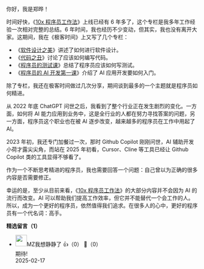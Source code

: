 你好，我是郑晔！

时间好快，《[10x 程序员工作法](https://time.geekbang.org/column/intro/100022301)》上线已经有 6 年多了，这个专栏是我多年工作经验一次相对完整的总结。6 年时间，我也经历不少变动，但其实，我也没有离开大家。这期间，我在《极客时间》上又写了几个专栏：

- 《[软件设计之美](https://time.geekbang.org/column/intro/100052601)》讲述了如何进行软件设计。
- 《[代码之丑](https://time.geekbang.org/column/intro/100068401)》讨论了应该如何编写代码。
- 《[程序员的测试课](https://time.geekbang.org/column/intro/100085101)》总结了程序员应该如何写测试。
- 《[程序员的 AI 开发第一课](https://time.geekbang.org/column/intro/100839101)》介绍了 AI 应用开发要如何入门。

除了专栏，我还在极客时间做过几次分享，期间谈到最多的一个主题就是程序员如何精进。

从 2022 年底 ChatGPT 问世之后，我看到了整个行业正在发生剧烈的变化。一方面，如何将 AI 能力应用到业务中，这是全行业的人都在努力寻找答案的问题，另一方面，程序员这个职业也在被 AI 逐步改变，越来越多的程序员在工作中用起了 AI。

2023 年初，我还专门加餐过一次，那时 Github Copilot 刚刚问世，AI 辅助开发小荷才露尖尖角，而站在 2025 年初看，Cursor、Cline 等工具已经让 Github Copilot 类的工具显得不够看了。

作为一个不断思考精进的程序员，我也需要回答一个问题：自己曾以为正确的很多内容是否需要修正。

幸运的是，至少从目前来看，《[10x 程序员工作法](https://time.geekbang.org/column/intro/100022301)》的大部分内容并不会因为 AI 的流行而改变。AI 可以帮助我们提高工作效率，但它并不能替代一个会工作的人。所以，成为一个更好的程序员，依然值得我们追求。在很多人的心中，更好的程序员有一个代名词：高手。
<div><strong>精选留言（1）</strong></div><ul>
<li><img src="https://static001.geekbang.org/account/avatar/00/13/09/97/b58b8d4d.jpg" width="30px"><span>MZ我想静静了</span> 👍（0） 💬（0）<div>期待!</div>2025-02-17</li><br/>
</ul>